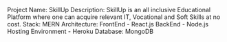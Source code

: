 Project Name: SkillUp
Description: SkillUp is an all inclusive Educational Platform where one can acquire relevant IT, Vocational and Soft Skills at no cost. 
Stack: MERN
Architecture: 
FrontEnd - React.js
BackEnd - Node.js
Hosting Environment - Heroku
Database: MongoDB
